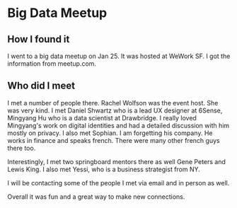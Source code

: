 # Big Data Meetup

## How I found it
I went to a big data meetup on Jan 25. It was hosted at WeWork SF.
I got the information from meetup.com. 

## Who did I meet
I met a number of people there. Rachel Wolfson was the event host. She was very kind.
I met Daniel Shwartz who is a lead UX designer at 6Sense, Mingyang Hu who is a data scientist at Drawbridge.
I really loved Mingyang's work on digital identities and had a detailed discussion with him mostly on privacy.
I also met Sophian. I am forgetting his company. He works in finance and speaks french. There were many other french guys there too.

Interestingly, I met two springboard mentors there as well Gene Peters and Lewis King. 
I also met Yessi, who is a business strategist from NY.

I will be contacting some of the people I met via email and in person as well. 

Overall it was fun and a great way to make new connections.
